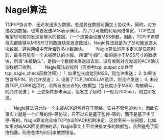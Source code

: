 Nagel算法
============================================
TCP/IP协议中，无论发送多少数据，总是要在数据前面加上协议头，同时，对方接收到数据，也需要发送ACK表示确认。为了尽可能的利用网络带宽，TCP总是希望尽可能的发送足够大的数据。（一个连接会设置MSS参数，因此，TCP/IP希望每次都能够以MSS尺寸的数据块来发送数据）。Nagle算法就是为了尽可能发送大块数据，避免网络中充斥着许多小数据块。
　　Nagle算法的基本定义是任意时刻，最多只能有一个未被确认的小段。 所谓“小段”，指的是小于MSS尺寸的数据块，所谓“未被确认”，是指一个数据块发送出去后，没有收到对方发送的ACK确认该数据已收到。
　　Nagle算法的规则（可参考tcp_output.c文件里tcp_nagle_check函数注释）：
	1. 如果包长度达到MSS，则允许发送；
	2. 如果该包含有FIN，则允许发送；
	3. 设置了TCP_NODELAY选项，则允许发送；
	4. 未设置TCP_CORK选项时，若所有发出去的小数据包（包长度小于MSS）均被确认，则允许发送；
	5. 上述条件都未满足，但发生了超时（一般为200ms），则立即发送。

　　Nagle算法只允许一个未被ACK的包存在于网络，它并不管包的大小，因此它事实上就是一个扩展的停-等协议，只不过它是基于包停-等的，而不是基于字节停-等的。Nagle算法完全由TCP协议的ACK机制决定，这会带来一些问题，比如如果对端ACK回复很快的话，Nagle事实上不会拼接太多的数据包，虽然避免了网络拥塞，网络总体的利用率依然很低。
